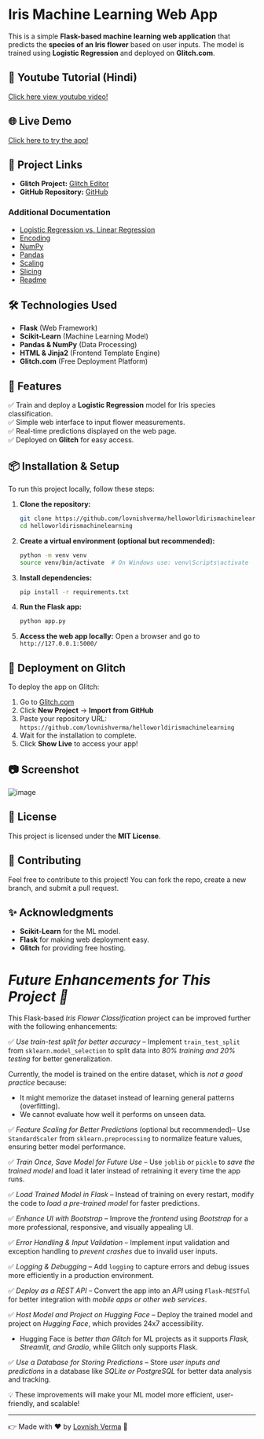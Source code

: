 # Iris Machine Learning Web App

This is a simple **Flask-based machine learning web application** that predicts the **species of an Iris flower** based on user inputs. The model is trained using **Logistic Regression** and deployed on **Glitch.com**.

## 🎥 Youtube Tutorial (Hindi)
[Click here view youtube video!](https://youtu.be/DlCdQ1MZXsc?si=ACw7zrwmCLGsYNVp)

## 🌐 Live Demo
[Click here to try the app!](https://irismachinelearning.glitch.me/)

## 📂 Project Links
- **Glitch Project:** [Glitch Editor](https://glitch.com/edit/#!/irismachinelearning)
- **GitHub Repository:** [GitHub](https://github.com/lovnishverma/helloworldirismachinelearning)

### **Additional Documentation**
- [Logistic Regression vs. Linear Regression](https://github.com/lovnishverma/helloworldirismachinelearning/blob/master/Logistic%20Regression%20vs.%20Linear%20Regression.md)
- [Encoding](https://github.com/lovnishverma/helloworldirismachinelearning/blob/master/encoding.md)
- [NumPy](https://github.com/lovnishverma/helloworldirismachinelearning/blob/master/numpy.md)
- [Pandas](https://github.com/lovnishverma/helloworldirismachinelearning/blob/master/pandas.md)
- [Scaling](https://github.com/lovnishverma/helloworldirismachinelearning/blob/master/scaling.md)
- [Slicing](https://github.com/lovnishverma/helloworldirismachinelearning/blob/master/slicing.md)
- [Readme](https://github.com/lovnishverma/helloworldirismachinelearning/blob/master/readme.md)

## 🛠️ Technologies Used
- **Flask** (Web Framework)
- **Scikit-Learn** (Machine Learning Model)
- **Pandas & NumPy** (Data Processing)
- **HTML & Jinja2** (Frontend Template Engine)
- **Glitch.com** (Free Deployment Platform)

## 📌 Features
✅ Train and deploy a **Logistic Regression** model for Iris species classification.  
✅ Simple web interface to input flower measurements.  
✅ Real-time predictions displayed on the web page.  
✅ Deployed on **Glitch** for easy access.  

## 📦 Installation & Setup
To run this project locally, follow these steps:

1. **Clone the repository:**
   ```bash
   git clone https://github.com/lovnishverma/helloworldirismachinelearning.git
   cd helloworldirismachinelearning
   ```

2. **Create a virtual environment (optional but recommended):**
   ```bash
   python -m venv venv
   source venv/bin/activate  # On Windows use: venv\Scripts\activate
   ```

3. **Install dependencies:**
   ```bash
   pip install -r requirements.txt
   ```

4. **Run the Flask app:**
   ```bash
   python app.py
   ```

5. **Access the web app locally:**
   Open a browser and go to `http://127.0.0.1:5000/`

## 🚀 Deployment on Glitch
To deploy the app on Glitch:
1. Go to [Glitch.com](https://glitch.com/)
2. Click **New Project** → **Import from GitHub**
3. Paste your repository URL: `https://github.com/lovnishverma/helloworldirismachinelearning`
4. Wait for the installation to complete.
5. Click **Show Live** to access your app!

## 📷 Screenshot

![image](https://github.com/user-attachments/assets/0ab1debe-9dc7-4be2-a281-e52023a76dde)

## 📜 License
This project is licensed under the **MIT License**.

## 🤝 Contributing
Feel free to contribute to this project! You can fork the repo, create a new branch, and submit a pull request.

## ✨ Acknowledgments
- **Scikit-Learn** for the ML model.
- **Flask** for making web deployment easy.
- **Glitch** for providing free hosting.

# *Future Enhancements for This Project 🎯*

This Flask-based *Iris Flower Classification* project can be improved further with the following enhancements:  

✅ *Use train-test split for better accuracy* – Implement `train_test_split` from `sklearn.model_selection` to split data into *80% training and 20% testing* for better generalization.  

Currently, the model is trained on the entire dataset, which is *not a good practice* because:  
- It might memorize the dataset instead of learning general patterns (overfitting).  
- We cannot evaluate how well it performs on unseen data.  

✅ *Feature Scaling for Better Predictions* (optional but recommended)– Use `StandardScaler` from `sklearn.preprocessing` to normalize feature values, ensuring better model performance.  

✅ *Train Once, Save Model for Future Use* – Use `joblib` or `pickle` to *save the trained model* and load it later instead of retraining it every time the app runs.  

✅ *Load Trained Model in Flask* – Instead of training on every restart, modify the code to *load a pre-trained model* for faster predictions.  

✅ *Enhance UI with Bootstrap* – Improve the *frontend* using *Bootstrap* for a more professional, responsive, and visually appealing UI.  

✅ *Error Handling & Input Validation* – Implement input validation and exception handling to *prevent crashes* due to invalid user inputs.  

✅ *Logging & Debugging* – Add `logging` to capture errors and debug issues more efficiently in a production environment.  

✅ *Deploy as a REST API* – Convert the app into an *API* using `Flask-RESTful` for better integration with *mobile apps or other web services*.  

✅ *Host Model and Project on Hugging Face* – Deploy the trained model and project on *Hugging Face*, which provides 24x7 accessibility.  
- Hugging Face is *better than Glitch* for ML projects as it supports *Flask, Streamlit, and Gradio*, while Glitch only supports Flask.  

✅ *Use a Database for Storing Predictions* – Store *user inputs and predictions* in a database like *SQLite or PostgreSQL* for better data analysis and tracking.  

💡 These improvements will make your ML model more efficient, user-friendly, and scalable!  

---
👉 Made with ❤️ by [Lovnish Verma](https://github.com/lovnishverma/) 🚀

